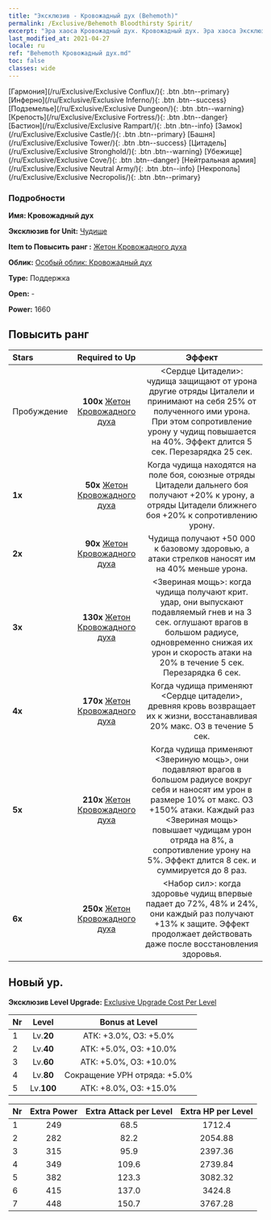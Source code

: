 ```yaml
---
title: "Эксклюзив - Кровожадный дух (Behemoth)"
permalink: /Exclusive/Behemoth Bloodthirsty Spirit/
excerpt: "Эра хаоса Кровожадный дух. Кровожадный дух. Эра хаоса Эксклюзив Кровожадный дух. Чудище Эксклюзив."
last_modified_at: 2021-04-27
locale: ru
ref: "Behemoth Кровожадный дух.md"
toc: false
classes: wide
---
```

 [Гармония](/ru/Exclusive/Exclusive Conflux/){: .btn .btn--primary} [Инферно](/ru/Exclusive/Exclusive Inferno/){: .btn .btn--success} [Подземелье](/ru/Exclusive/Exclusive Dungeon/){: .btn .btn--warning} [Крепость](/ru/Exclusive/Exclusive Fortress/){: .btn .btn--danger} [Бастион](/ru/Exclusive/Exclusive Rampart/){: .btn .btn--info} [Замок](/ru/Exclusive/Exclusive Castle/){: .btn .btn--primary} [Башня](/ru/Exclusive/Exclusive Tower/){: .btn .btn--success} [Цитадель](/ru/Exclusive/Exclusive Stronghold/){: .btn .btn--warning} [Убежище](/ru/Exclusive/Exclusive Cove/){: .btn .btn--danger} [Нейтральная армия](/ru/Exclusive/Exclusive Neutral Army/){: .btn .btn--info} [Некрополь](/ru/Exclusive/Exclusive Necropolis/){: .btn .btn--primary} 

### Подробности
 **Имя: Кровожадный дух** 

 **Эксклюзив for Unit:** [Чудище](/ru/units/Behemoth/) 

 **Item to Повысить ранг :** [Жетон Кровожадного духа](/ItemsRU/con_982/)

 **Облик:** [Особый облик: Кровожадный дух](/ItemsRU/con_650/)

 **Type:** Поддержка

 **Open:** -

 **Power:** 1660

## Повысить ранг 

  |     Stars    |  Required to Up | Эффект |
  |:-------------|:---------------:|:---------------:|
  |  Пробуждение  | **100x** [Жетон Кровожадного духа](/ItemsRU/con_982/) | <Сердце Цитадели>: чудища защищают от урона другие отряды Циталели и принимают на себя 25% от полученного ими урона. При этом сопротивление урону у чудищ повышается на 40%. Эффект длится 5 сек. Перезарядка 25 сек. |
  | **1x** <i class="fas fa-star"/> | **50x** [Жетон Кровожадного духа](/ItemsRU/con_982/) | Когда чудища находятся на поле боя, союзные отряды Цитадели дальнего боя получают +20% к урону, а отряды Цитадели ближнего боя +20% к сопротивлению урону. |
  | **2x** <i class="fas fa-star"/> | **90x** [Жетон Кровожадного духа](/ItemsRU/con_982/) | Чудища получают +50 000 к базовому здоровью, а атаки стрелков наносят им на 40% меньше урона. |
  | **3x** <i class="fas fa-star"/> | **130x** [Жетон Кровожадного духа](/ItemsRU/con_982/) | <Звериная мощь>: когда чудища получают крит. удар, они выпускают подавляемый гнев и на 3 сек. оглушают врагов в большом радиусе, одновременно снижая их урон и скорость атаки на 20% в течение 5 сек. Перезарядка 6 сек. |
  | **4x** <i class="fas fa-star"/> | **170x** [Жетон Кровожадного духа](/ItemsRU/con_982/) | Когда чудища применяют <Сердце цитадели>, древняя кровь возвращает их к жизни, восстанавливая 20% макс. ОЗ в течение 5 сек. |
  | **5x** <i class="fas fa-star"/> | **210x** [Жетон Кровожадного духа](/ItemsRU/con_982/) | Когда чудища применяют <Звериную мощь>, они подавляют врагов в большом радиусе вокруг себя и наносят им урон в размере 10% от макс. ОЗ +150% атаки. Каждый раз <Звериная мощь> повышает чудищам урон отряда на 8%, а сопротивление урону на 5%. Эффект длится 8 сек. и суммируется до 8 раз. |
  | **6x** <i class="fas fa-star"/> | **250x** [Жетон Кровожадного духа](/ItemsRU/con_982/) | <Набор сил>: когда здоровье чудищ впервые падает до 72%, 48% и 24%, они каждый раз получают +13% к защите. Эффект продолжает действовать даже после восстановления здоровья. |


## Новый ур.
 **Эксклюзив Level Upgrade:** [Exclusive Upgrade Cost Per Level](/Exclusive/ExclusiveUpgradeCostPerLevel/)

  |  Nr  |   Level  | Bonus at Level |
  |:-----|:--------:|:--------------:|
  | 1 | Lv.**20** | АТК: +3.0%, ОЗ: +5.0% |
  | 2 | Lv.**40** | АТК: +5.0%, ОЗ: +10.0% |
  | 3 | Lv.**60** | АТК: +5.0%, ОЗ: +10.0% |
  | 4 | Lv.**80** | Сокращение УРН отряда: +5.0% |
  | 5 | Lv.**100** | АТК: +8.0%, ОЗ: +15.0% |


  |  Nr  |  Extra Power | Extra Attack per Level | Extra HP per Level |
  |:-----|:--------:|:--------:|:--------:|
  | 1 | 249 | 68.5 | 1712.4 |
  | 2 | 282 | 82.2 | 2054.88 |
  | 3 | 315 | 95.9 | 2397.36 |
  | 4 | 349 | 109.6 | 2739.84 |
  | 5 | 382 | 123.3 | 3082.32 |
  | 6 | 415 | 137.0 | 3424.8 |
  | 7 | 448 | 150.7 | 3767.28 |


